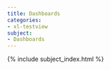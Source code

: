 ```yaml
---
title: Dashboards
categories:
- xl-testview
subject:
- Dashboards
---
```


{% include subject_index.html %}
